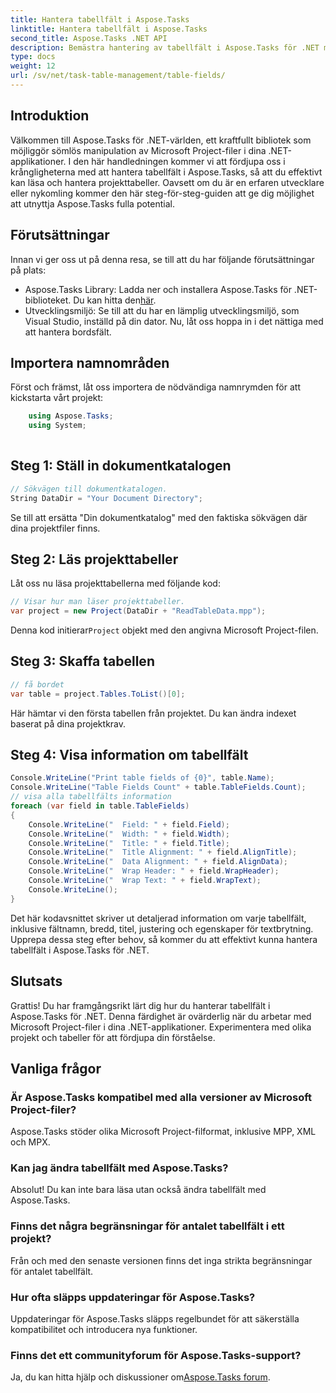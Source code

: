 ```yaml
---
title: Hantera tabellfält i Aspose.Tasks
linktitle: Hantera tabellfält i Aspose.Tasks
second_title: Aspose.Tasks .NET API
description: Bemästra hantering av tabellfält i Aspose.Tasks för .NET med denna omfattande handledning. Lär dig att läsa, visa och ändra projekttabeller utan ansträngning.
type: docs
weight: 12
url: /sv/net/task-table-management/table-fields/
---
```

## Introduktion
Välkommen till Aspose.Tasks för .NET-världen, ett kraftfullt bibliotek som möjliggör sömlös manipulation av Microsoft Project-filer i dina .NET-applikationer. I den här handledningen kommer vi att fördjupa oss i krångligheterna med att hantera tabellfält i Aspose.Tasks, så att du effektivt kan läsa och hantera projekttabeller. Oavsett om du är en erfaren utvecklare eller nykomling kommer den här steg-för-steg-guiden att ge dig möjlighet att utnyttja Aspose.Tasks fulla potential.
## Förutsättningar
Innan vi ger oss ut på denna resa, se till att du har följande förutsättningar på plats:
- Aspose.Tasks Library: Ladda ner och installera Aspose.Tasks för .NET-biblioteket. Du kan hitta den[här](https://releases.aspose.com/tasks/net/).
- Utvecklingsmiljö: Se till att du har en lämplig utvecklingsmiljö, som Visual Studio, inställd på din dator.
Nu, låt oss hoppa in i det nättiga med att hantera bordsfält.
## Importera namnområden
Först och främst, låt oss importera de nödvändiga namnrymden för att kickstarta vårt projekt:
```csharp
    using Aspose.Tasks;
    using System;
    
```
## Steg 1: Ställ in dokumentkatalogen
```csharp
// Sökvägen till dokumentkatalogen.
String DataDir = "Your Document Directory";
```
Se till att ersätta "Din dokumentkatalog" med den faktiska sökvägen där dina projektfiler finns.
## Steg 2: Läs projekttabeller
Låt oss nu läsa projekttabellerna med följande kod:
```csharp
// Visar hur man läser projekttabeller.
var project = new Project(DataDir + "ReadTableData.mpp");
```
 Denna kod initierar`Project` objekt med den angivna Microsoft Project-filen.
## Steg 3: Skaffa tabellen
```csharp
// få bordet
var table = project.Tables.ToList()[0];
```
Här hämtar vi den första tabellen från projektet. Du kan ändra indexet baserat på dina projektkrav.
## Steg 4: Visa information om tabellfält
```csharp
Console.WriteLine("Print table fields of {0}", table.Name);
Console.WriteLine("Table Fields Count" + table.TableFields.Count);
// visa alla tabellfälts information
foreach (var field in table.TableFields)
{
    Console.WriteLine("  Field: " + field.Field);
    Console.WriteLine("  Width: " + field.Width);
    Console.WriteLine("  Title: " + field.Title);
    Console.WriteLine("  Title Alignment: " + field.AlignTitle);
    Console.WriteLine("  Data Alignment: " + field.AlignData);
    Console.WriteLine("  Wrap Header: " + field.WrapHeader);
    Console.WriteLine("  Wrap Text: " + field.WrapText);
    Console.WriteLine();
}
```
Det här kodavsnittet skriver ut detaljerad information om varje tabellfält, inklusive fältnamn, bredd, titel, justering och egenskaper för textbrytning.
Upprepa dessa steg efter behov, så kommer du att effektivt kunna hantera tabellfält i Aspose.Tasks för .NET.
## Slutsats
Grattis! Du har framgångsrikt lärt dig hur du hanterar tabellfält i Aspose.Tasks för .NET. Denna färdighet är ovärderlig när du arbetar med Microsoft Project-filer i dina .NET-applikationer. Experimentera med olika projekt och tabeller för att fördjupa din förståelse.
## Vanliga frågor
### Är Aspose.Tasks kompatibel med alla versioner av Microsoft Project-filer?
Aspose.Tasks stöder olika Microsoft Project-filformat, inklusive MPP, XML och MPX.
### Kan jag ändra tabellfält med Aspose.Tasks?
Absolut! Du kan inte bara läsa utan också ändra tabellfält med Aspose.Tasks.
### Finns det några begränsningar för antalet tabellfält i ett projekt?
Från och med den senaste versionen finns det inga strikta begränsningar för antalet tabellfält.
### Hur ofta släpps uppdateringar för Aspose.Tasks?
Uppdateringar för Aspose.Tasks släpps regelbundet för att säkerställa kompatibilitet och introducera nya funktioner.
### Finns det ett communityforum för Aspose.Tasks-support?
 Ja, du kan hitta hjälp och diskussioner om[Aspose.Tasks forum](https://forum.aspose.com/c/tasks/15).